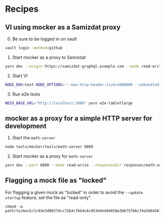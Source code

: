 # Recipes

## VI using mocker as a Samizdat proxy

0. Be sure to be logged in on vault

```bash
vault login -method=github
```

1. Start mocker as a proxy to Samizdat

```bash
yarn dev --origin https://samizdat-graphql.example.com --mode read-write --redactedHeaders "{ \"nyt-token\": \"$(vault read -field=token nytm/wf-user-secrets/secret/vi/samizdat-tokens-0.0.5/SAMIZDAT_TOKEN_0_0_5_PRD)\" }" --logging verbose --responsesDir './responses/samizdat' --workers 1 --cache false --mockKeys url,method,body.operationName,body.variables --port 8733 --retries 3 --overwriteResponseHeaders '{ "Access-Control-Allow-Origin": "http://localhost:3000", "Access-Control-Allow-Credentials": true, "Access-Control-Allow-Headers": "Origin, Content-Type, Accept, nyt-app-type, nyt-app-version, nyt-token", "Access-Control-Expose-Headers": "x-nyt-country, x-nyt-region, x-nyt-continent" }' --overwriteRequestHeaders '{ "host": null, "referer": null, "if-modified-since": null }'
```

2. Start VI

```bash
NODE_ENV=test NODE_OPTIONS='--max-http-header-size=1000000 --unhandled-rejections=strict' DISABLE_PERSISTED_QUERIES=true SAMIZDAT_TOKEN=$(vault read -field=token nytm/wf-user-secrets/secret/vi/samizdat-tokens-0.0.5/SAMIZDAT_TOKEN_0_0_5_PRD) GQL_HOST_SERVER=http://localhost:8733 GQL_HOST_CLIENT=http://localhost:8733 yarn dev
```

3. Run e2e tests

```bash
WDIO_BASE_URL="http://localhost:3000" yarn e2e-tabletlarge
```

## mocker as a proxy for a simple HTTP server for development

1. Start the `math-server`

```bash
node tools/mocker/tools/math-server 8889
```

2. Start mocker as a proxy for `math-server`

```bash
yarn dev --port 8890 --mode read-write --responsesDir responses/math-server --origin http://localhost:8889 --overwriteRequestHeaders '{ "user-agent": "lorem ipsum" }' --logging verbose --redactedHeaders '{"date": null, "cache-control": null}'
```

## Flagging a mock file as "locked"

For flagging a given mock as "locked" in order to avoid the `--update startup`
feature, set the file as "read-only".

```
chmod -w path/to/mock/1c03e3d0037dcc72b4c7bb4c8c053e9ed4b028a3b6757b6c74a5d64361951a54.json
```
